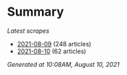 # Summary
*Latest scrapes*
* [2021-08-09](https://github.com/nuuuwan/news_lk/blob/data/news_lk.2021-08-09.json) (248 articles)
* [2021-08-10](https://github.com/nuuuwan/news_lk/blob/data/news_lk.2021-08-10.json) (62 articles)

*Generated at 10:08AM, August 10, 2021*